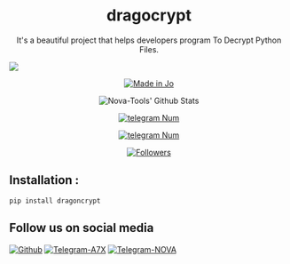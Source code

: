 <h1 align="center">dragocrypt</h1>
<p align="center">It's a beautiful project that helps developers program To Decrypt Python Files. </p>

![](https://img.shields.io/badge/NOVA-TOOLS-orange?style=for-the-badge&logo=python.svg) 
<p align="center">
<a href="#"><img title="Made in Jo" src="https://img.shields.io/badge/MADE%20IN-EGYPT&GORDAN-red.svg?style=for-the-badge&logo=github"></a>

</p>
<p align="center">
<img alt="Nova-Tools' Github Stats" src="https://github-readme-stats.vercel.app/api?username=NovaTools4&show_icons=true&include_all_commits=true&hide_border=true" />

</p>
<p align="center">
<a href="#"><img title="telegram Num" src="https://img.shields.io/badge/telegram%20Num-The Jordan Ghost-red.svg?style=for-the-badge&logo=telegram"></a>
</p>
<p align="center">
<a href="#"><img title="telegram Num" src="https://img.shields.io/badge/telegram%20Name-ALAA7X-red.svg?style=for-the-badge&logo=telegram"></a>
</p>
<p align="center">
<a href="https://github.com/NovaTools4/followers"><img title="Followers" src="https://img.shields.io/github/followers/NovaTools4?color=blue&style=flat-square"></a>
</p>

## Installation :
```
pip install dragoncrypt
```

## Follow us on social media
[![Github](https://img.shields.io/badge/Github-NovaTools-orange?style=for-the-badge&logo=github)](https://github.com/NovaTools4/)
[![Telegram-A7X](https://img.shields.io/badge/Telegram-ALAA7X-orange?style=for-the-badge&logo=Telegram)](https://t.me/ALAA7X)
[![Telegram-NOVA](https://img.shields.io/badge/Telegram-NovaTools-orange?style=for-the-badge&logo=Telegram)](https://t.me/VZX_TEAM)